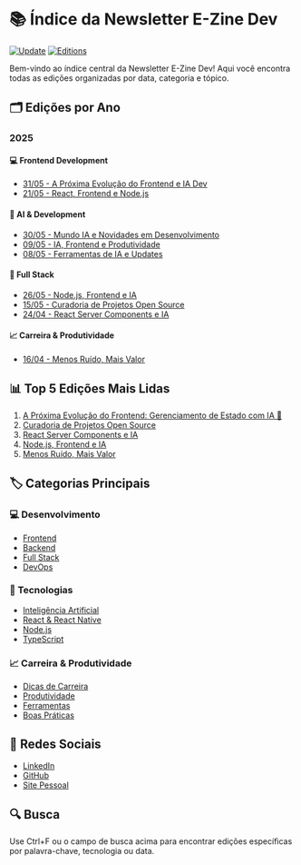 # 📚 Índice da Newsletter E-Zine Dev

[![Update](https://img.shields.io/badge/última_atualização-Maio_2025-blue.svg)](#)
[![Editions](https://img.shields.io/badge/edições-50+-green.svg)](#)

Bem-vindo ao índice central da Newsletter E-Zine Dev! Aqui você encontra todas as edições organizadas por data, categoria e tópico.

## 🗂️ Edições por Ano

### 2025

#### 💻 Frontend Development
- [31/05 - A Próxima Evolução do Frontend e IA Dev](2025/frontend/newsletter-linkedin-31-05-2025.md)
- [21/05 - React, Frontend e Node.js](2025/frontend/newsletter-linkedin-21-05-2025.md)

#### 🤖 AI & Development
- [30/05 - Mundo IA e Novidades em Desenvolvimento](2025/ai-dev/newsletter-linkedin-30-05-2025.md)
- [09/05 - IA, Frontend e Produtividade](2025/ai-dev/newsletter-linkedin-09-05-2025.md)
- [08/05 - Ferramentas de IA e Updates](2025/ai-dev/newsletter-linkedin-08-05-2025.md)

#### 🔄 Full Stack
- [26/05 - Node.js, Frontend e IA](2025/full-stack/newsletter-linkedin-26-05-2025.md)
- [15/05 - Curadoria de Projetos Open Source](2025/full-stack/newsletter-linkedin-15-05-2025.md)
- [24/04 - React Server Components e IA](2025/full-stack/newsletter-linkedin-24-04-2025.md)

#### 📈 Carreira & Produtividade
- [16/04 - Menos Ruído, Mais Valor](2025/carreira-prod/newsletter-linkedin-16-04-2025.md)

## 📊 Top 5 Edições Mais Lidas

1. [A Próxima Evolução do Frontend: Gerenciamento de Estado com IA 🤖](2025/newsletter-linkedin-31-05-2025.md)
2. [Curadoria de Projetos Open Source](2025/newsletter-linkedin-15-05-2025.md)
3. [React Server Components e IA](2025/newsletter-linkedin-24-04-2025.md)
4. [Node.js, Frontend e IA](2025/newsletter-linkedin-26-05-2025.md)
5. [Menos Ruído, Mais Valor](2025/newsletter-linkedin-16-04-2025.md)

## 🏷️ Categorias Principais

### 💻 Desenvolvimento
- [Frontend](tags/frontend.md)
- [Backend](tags/backend.md)
- [Full Stack](tags/fullstack.md)
- [DevOps](tags/devops.md)

### 🤖 Tecnologias
- [Inteligência Artificial](tags/ai.md)
- [React & React Native](tags/react.md)
- [Node.js](tags/nodejs.md)
- [TypeScript](tags/typescript.md)

### 📈 Carreira & Produtividade
- [Dicas de Carreira](tags/career.md)
- [Produtividade](tags/productivity.md)
- [Ferramentas](tags/tools.md)
- [Boas Práticas](tags/best-practices.md)

## 📱 Redes Sociais

- [LinkedIn](https://www.linkedin.com/in/ramos-souza/)
- [GitHub](https://github.com/ramosinfo)
- [Site Pessoal](https://ramosdainformatica.com.br)

## 🔍 Busca

Use Ctrl+F ou o campo de busca acima para encontrar edições específicas por palavra-chave, tecnologia ou data.
